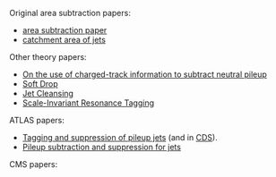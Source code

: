 Original area subtraction papers: 

- [area subtraction paper](http://arxiv.org/abs/arXiv:0707.1378)
- [catchment area of jets](http://arxiv.org/abs/arXiv:0802.1188)

Other theory papers:

- [On the use of charged-track information to subtract neutral pileup](http://arxiv.org/abs/1404.7353)
- [Soft Drop](http://arxiv.org/abs/1402.2657)
- [Jet Cleansing](http://arxiv.org/abs/1309.4777)
- [Scale-Invariant Resonance Tagging](http://arxiv.org/abs/1303.6636)

ATLAS papers:
- [Tagging and suppression of pileup
jets](http://atlas.web.cern.ch/Atlas/GROUPS/PHYSICS/CONFNOTES/ATLAS-CONF-2014-018/)
(and in [CDS](http://cds.cern.ch/record/1700870)).
- [Pileup subtraction and suppression for jets](http://cds.cern.ch/record/1570994)

CMS papers:
